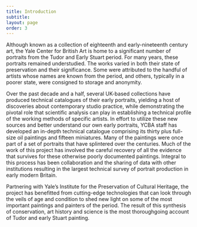 ```yaml
---
title: Introduction
subtitle: 
layout: page
order: 3
---
```



Although known as a collection of eighteenth and early-nineteenth century art, the Yale Center for British Art is home to a significant number of portraits from the Tudor and Early Stuart period. For many years, these portraits remained understudied. The works varied in both their state of preservation and their significance. Some were attributed to the handful of artists whose names are known from the period, and others, typically in a poorer state, were consigned to storage and anonymity. 

Over the past decade and a half, several UK-based collections have produced technical catalogues of their early portraits, yielding a host of discoveries about contemporary studio practice, while demonstrating the pivotal role that scientific analysis can play in establishing a technical profile of the working methods of specific artists. In effort to utilize these new sources and better understand our own early portraits, YCBA staff has developed an in-depth technical catalogue comprising its thirty plus full-size oil paintings and fifteen miniatures. Many of the paintings were once part of a set of portraits that have splintered over the centuries. Much of the work of this project has involved the careful recovery of all the evidence that survives for these otherwise poorly documented paintings. Integral to this process has been collaboration and the sharing of data with other institutions resulting in the largest technical survey of portrait production in early modern Britain. 

Partnering with Yale’s Institute for the Preservation of Cultural Heritage, the project has benefitted from cutting-edge technologies that can look through the veils of age and condition to shed new light on some of the most important paintings and painters of the period. The result of this synthesis of conservation, art history and science is the most thoroughgoing account of Tudor and early Stuart painting. 

